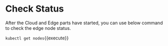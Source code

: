 # Check Status

After the Cloud and Edge parts have started, you can use below command to check the edge node status.

`kubectl get nodes`{{execute}}

